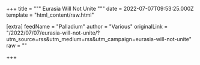 
+++
title = """
Eurasia Will Not Unite
"""
date = 2022-07-07T09:53:25.000Z
template = "html_content/raw.html"

[extra]
feedName = "Palladium"
author = "Various"
originalLink = "/2022/07/07/eurasia-will-not-unite/?utm_source=rss&utm_medium=rss&utm_campaign=eurasia-will-not-unite"
raw = ""

+++

